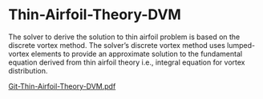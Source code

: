 # Thin-Airfoil-Theory-DVM

The solver to derive the solution to thin airfoil problem is based on the discrete vortex method. The solver’s discrete vortex method uses lumped-vortex elements to provide an approximate solution to the fundamental equation derived from thin airfoil theory i.e., integral equation for vortex distribution.

[Git-Thin-Airfoil-Theory-DVM.pdf](https://github.com/Daamanbarara/Thin-Airfoil-Theory-DVM/files/8553702/Git-Thin-Airfoil-Theory-DVM.pdf)
